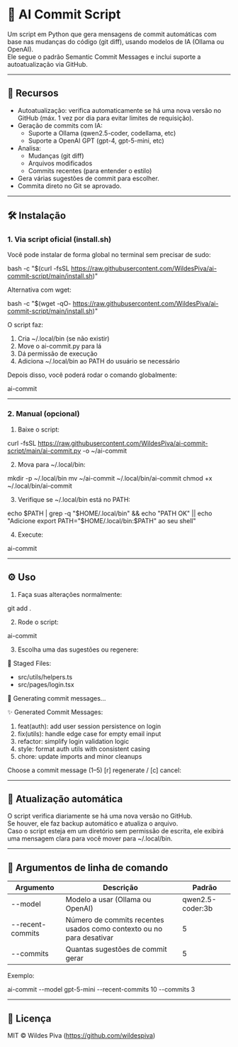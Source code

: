 # 🤖 AI Commit Script

Um script em Python que gera mensagens de commit automáticas com base nas mudanças do código (git diff), usando modelos de IA (Ollama ou OpenAI).  
Ele segue o padrão Semantic Commit Messages e inclui suporte a autoatualização via GitHub.

---

## 🚀 Recursos

- Autoatualização: verifica automaticamente se há uma nova versão no GitHub (máx. 1 vez por dia para evitar limites de requisição).  
- Geração de commits com IA:
  - Suporte a Ollama (qwen2.5-coder, codellama, etc)
  - Suporte a OpenAI GPT (gpt-4, gpt-5-mini, etc)
- Analisa:
  - Mudanças (git diff)
  - Arquivos modificados
  - Commits recentes (para entender o estilo)
- Gera várias sugestões de commit para escolher.
- Commita direto no Git se aprovado.

---

## 🛠️ Instalação

### 1. Via script oficial (install.sh)

Você pode instalar de forma global no terminal sem precisar de sudo:

bash -c "$(curl -fsSL https://raw.githubusercontent.com/WildesPiva/ai-commit-script/main/install.sh)"

Alternativa com wget:

bash -c "$(wget -qO- https://raw.githubusercontent.com/WildesPiva/ai-commit-script/main/install.sh)"

O script faz:
1. Cria ~/.local/bin (se não existir)  
2. Move o ai-commit.py para lá  
3. Dá permissão de execução  
4. Adiciona ~/.local/bin ao PATH do usuário se necessário  

Depois disso, você poderá rodar o comando globalmente:

ai-commit

---

### 2. Manual (opcional)

1. Baixe o script:

curl -fsSL https://raw.githubusercontent.com/WildesPiva/ai-commit-script/main/ai-commit.py -o ~/ai-commit

2. Mova para ~/.local/bin:

mkdir -p ~/.local/bin
mv ~/ai-commit ~/.local/bin/ai-commit
chmod +x ~/.local/bin/ai-commit

3. Verifique se ~/.local/bin está no PATH:

echo $PATH | grep -q "$HOME/.local/bin" && echo "PATH OK" || echo "Adicione export PATH=\"$HOME/.local/bin:\$PATH\" ao seu shell"

4. Execute:

ai-commit

---

## ⚙️ Uso

1. Faça suas alterações normalmente:

git add .

2. Rode o script:

ai-commit

3. Escolha uma das sugestões ou regenere:

📂 Staged Files:
  - src/utils/helpers.ts
  - src/pages/login.tsx

📝 Generating commit messages...

✨ Generated Commit Messages:

1. feat(auth): add user session persistence on login
2. fix(utils): handle edge case for empty email input
3. refactor: simplify login validation logic
4. style: format auth utils with consistent casing
5. chore: update imports and minor cleanups

Choose a commit message (1–5) [r] regenerate / [c] cancel:

---

## 🔁 Atualização automática

O script verifica diariamente se há uma nova versão no GitHub.  
Se houver, ele faz backup automático e atualiza o arquivo.  
Caso o script esteja em um diretório sem permissão de escrita, ele exibirá uma mensagem clara para você mover para ~/.local/bin.

---

## 🧩 Argumentos de linha de comando

Argumento | Descrição | Padrão
-----------|-----------|--------
--model | Modelo a usar (Ollama ou OpenAI) | qwen2.5-coder:3b
--recent-commits | Número de commits recentes usados como contexto ou no para desativar | 5
--commits | Quantas sugestões de commit gerar | 5

Exemplo:

ai-commit --model gpt-5-mini --recent-commits 10 --commits 3

---

## 🧾 Licença

MIT © Wildes Piva (https://github.com/wildespiva)
